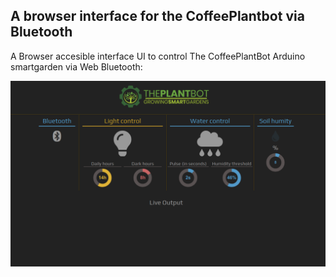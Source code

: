 A browser interface for the CoffeePlantbot via Bluetooth
---------------------
A Browser accesible interface UI to control The CoffeePlantBot Arduino smartgarden via Web Bluetooth:

![Alt text](/BT-UI.png?raw=true "Title")

